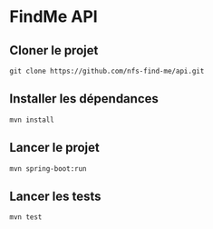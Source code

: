 # FindMe API

## Cloner le projet 
``git clone https://github.com/nfs-find-me/api.git``

## Installer les dépendances
``mvn install``

## Lancer le projet
``mvn spring-boot:run``

## Lancer les tests
``mvn test``